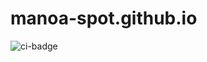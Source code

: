 # manoa-spot.github.io

![ci-badge](https://github.com/manoa-spots/manoa-spots-app/workflows/ci-manoa-spots-app/badge.svg)


